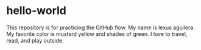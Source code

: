 # hello-world
This repository is for practicing the GitHub flow.
My name is lexus aguilera. My favorite color is mustard yellow and shades of green. I love to travel, read, and play outside. 
